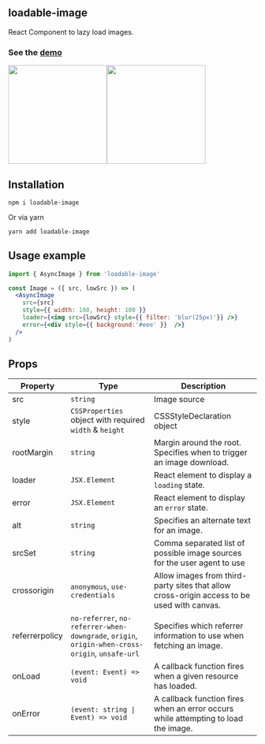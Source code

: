 ## loadable-image
React Component to lazy load images.

### See the  [demo](https://denchiklut.github.io/loadable-image)

<img width="200px" src="https://github.com/denchiklut/loadable-image/blob/main/public/loaded.gif?raw=true"/><img width="200px" src="https://github.com/denchiklut/loadable-image/blob/main/public/failed.gif?raw=true"/>

## Installation
 ```
 npm i loadable-image
 ```
Or via yarn
```
yarn add loadable-image
```

## Usage example

```jsx
import { AsyncImage } from 'loadable-image'

const Image = ({ src, lowSrc }) => (
  <AsyncImage
    src={src}
    style={{ width: 100, height: 100 }}
    loader={<img src={lowSrc} style={{ filter: 'blur(25px)'}} />}
    error={<div style={{ background:'#eee' }}  />}
  />
)
```

## Props
| Property       | Type                                                                                            | Description                                                                                |
|----------------|-------------------------------------------------------------------------------------------------|--------------------------------------------------------------------------------------------|
| src            | `string`                                                                                        | Image source                                                                               |
| style          | `CSSProperties` object with required `width` & `height`                                         | CSSStyleDeclaration object                                                                 |
| rootMargin     | `string`                                                                                        | Margin around the root. Specifies when to trigger an image download.                       |
| loader         | `JSX.Element`                                                                                   | React element to display a `loading` state.                                                |
| error          | `JSX.Element`                                                                                   | React element to display an `error` state.                                                 |
| alt            | `string`                                                                                        | Specifies an alternate text for an image.                                                  |
| srcSet         | `string`                                                                                        | Comma separated list of possible image sources for the user agent  to use                  |
| crossorigin    | `anonymous`, `use-credentials`                                                                  | Allow images from third-party sites that allow cross-origin access to be used with canvas. |
| referrerpolicy | `no-referrer`, `no-referrer-when-downgrade`, `origin`, `origin-when-cross-origin`, `unsafe-url` | Specifies which referrer information to use when fetching an image.                        |
| onLoad         | `(event: Event) => void`                                                                        | A callback function fires when a given resource has loaded.                                |
| onError        | `(event: string \| Event) => void`                                                              | A callback function fires when an error occurs while attempting to load the image.         | 
